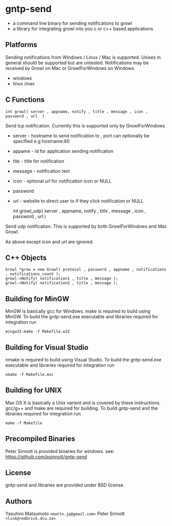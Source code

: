 gntp-send
=========

* a command line binary for sending notifications to growl
* a library for integrating growl into you c or c++ based applications

Platforms
---------

Sending notifications from Windows / Linux / Mac is supported. Unixes in general should be supported but are untested.
Notifications may be received by Growl on Mac or GrowlForWindows on Windows.

* windows
* linux /mac


C Functions
-----------

    int growl( server , appname, notify , title , message , icon , password , url  )

Send tcp notification. Currently this is supported only by GrowlForWindows

* server - hostname to send notification to , port can optionally be specified e.g hostname:80
* appame - id for application sending notification
* tite - title for notification
* message -  notification text
* icon - optional url for notification icon or NULL
* password 
* url - website to direct user to if they click notification or NULL

    int growl_udp( server , appname, notify , title , message , icon , password , url  )

Send udp notification. This is supported by both GrowlForWindows and Mac Growl.

As above except icon and url are ignored.

C++ Objects
-----------

    Growl *grow = new Growl( protocol , password , appname , notifications , notifications_count );
    growl->Notify( notification1 , title , message );
    growl->Notify( notification2 , title , message );

Building for MinGW
------------------

MinGW is basically gcc for Windows. make is required to build using MinGW.
To build the gntp-send.exe executable and libraries required for integration run

    mingw32-make -f Makefile.w32

Building for Visual Studio
--------------------------

nmake is required to build using Visual Studio.
To build the gntp-send.exe executable and libraries required for integration run

    nmake -f Makefile.msc

Building for UNIX
-----------------

Max OS X is basically a Unix varient and is covered by these instructions.
gcc/g++ and make are required for building.
To build gntp-send and the libraries required for integration run

    make -f Makefile

Precompiled Binaries
--------------------

Peter Sinnott is provided binaries for windows.
see: https://github.com/psinnott/gntp-send

License
-------

gntp-send and libraries are provided under BSD license.

Authors
-------

Yasuhiro Matsumoto `<mattn.jp@gmail.com>`
Peter Sinnott `<link@redbrick.dcu.ie>`
